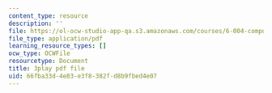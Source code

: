 ```yaml
---
content_type: resource
description: ''
file: https://ol-ocw-studio-app-qa.s3.amazonaws.com/courses/6-004-computation-structures-spring-2017/66fba33d4e83e3f8382fd8b9fbed4e07_ISaYWm8T8n4.pdf
file_type: application/pdf
learning_resource_types: []
ocw_type: OCWFile
resourcetype: Document
title: 3play pdf file
uid: 66fba33d-4e83-e3f8-382f-d8b9fbed4e07
---
```

